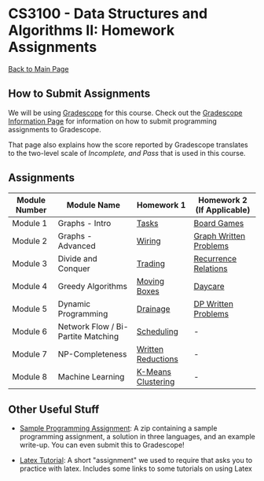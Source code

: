 CS3100 - Data Structures and Algorithms II: Homework Assignments
===============================

[Back to Main Page](../readme.html)


<a name="introduction"></a>How to Submit Assignments
--------------------------------------- 

We will be using [Gradescope](https://gradescope.com) for this course. Check out the [Gradescope Information Page](./gradescope.html) for information on how to submit programming assignments to Gradescope.

That page also explains how the score reported by Gradescope translates to the two-level scale of *Incomplete, and Pass* that is used in this course.

<a name="introduction"></a>Assignments
--------------------------------------- 

| Module Number | Module Name | Homework 1 | Homework 2 (If Applicable) |
|----------|------------------------|------------------------|------------------------|
| Module 1 | Graphs - Intro | [Tasks](./fall2022/01-graphsIntro/tasks.pdf) | [Board Games](./fall2022/01-graphsIntro/boardGames.pdf) |
| Module 2 | Graphs - Advanced | [Wiring](./fall2022/02-graphsadvanced/wiring.pdf) | [Graph Written Problems](./fall2022/02-graphsadvanced/graphsWritten.pdf) |
| Module 3 | Divide and Conquer | [Trading](./fall2022/03-divideandconquer/trading.pdf) | [Recurrence Relations](./fall2022/03-divideandconquer/recurrenceRelations.pdf) |
| Module 4 | Greedy Algorithms | [Moving Boxes](./fall2022/04-greedy/movingBoxes.pdf) | [Daycare](./fall2022/04-greedy/daycare.pdf) |
| Module 5 | Dynamic Programming | [Drainage](./fall2022/05-dynamicprogramming/drainage.pdf) | [DP Written Problems](./fall2022/05-dynamicprogramming/dpwritten.pdf) |
| Module 6 | Network Flow / Bi-Partite Matching | [Scheduling](./fall2022/06-networkflow/scheduling.pdf) | - |
| Module 7 | NP-Completeness | [Written Reductions](./fall2022/07-reductions/reductions.pdf) | - |
| Module 8 | Machine Learning | [K-Means Clustering](./fall2022/08-machinelearning/kmeans.pdf) | - |


<a name="other"></a>Other Useful Stuff
---------------------------------------

- [Sample Programming Assignment](./sample/SampleProgAssignment.zip): A zip containing a sample programming assignment, a solution in three languages, and an example write-up. You can even submit this to Gradescope!

- [Latex Tutorial](./latexTutorial.pdf): A short "assignment" we used to require that asks you to practice with latex. Includes some links to some tutorials on using Latex

